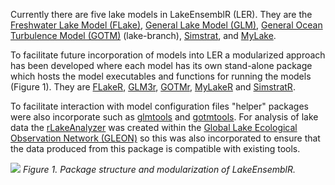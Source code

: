 Currently there are five lake models in LakeEnsemblR (LER). They are the [Freshwater Lake Model (FLake)](http://www.flake.igb-berlin.de/), [General Lake Model (GLM)](http://aed.see.uwa.edu.au/research/models/GLM/), [General Ocean Turbulence Model (GOTM)](https://gotm.net/) (lake-branch), [Simstrat](https://www.eawag.ch/en/department/surf/projects/simstrat/), and [MyLake](https://github.com/biogeochemistry/MyLake_public).

To facilitate future incorporation of models into LER a modularized approach has been developed where each model has its own stand-alone package which hosts the model executables and functions for running the models (Figure 1). They are [FLakeR](https://github.com/aemon-j/FLakeR), [GLM3r](https://github.com/GLEON/GLM3r), [GOTMr](https://github.com/aemon-j/GOTMr), [MyLakeR](https://github.com/aemon-j/MyLakeR) and [SimstratR](https://github.com/aemon-j/SimstratR).

To facilitate interaction with model configuration files "helper" packages were also incorporate such as [glmtools](https://github.com/USGS-R/glmtools/) and [gotmtools](https://github.com/aemon-j/gotmtools). For analysis of lake data the [rLakeAnalyzer](https://github.com/GLEON/rLakeAnalyzer) was created within the [Global Lake Ecological Observation Network (GLEON)](https://gleon.org/) so this was also incorporated to ensure that the data produced from this package is compatible with existing tools.

<a href="url"><img src="https://github.com/aemon-j/LakeEnsemblR/blob/master/images/LER_modularization.png"></a>
*Figure 1. Package structure and modularization of LakeEnsemblR.*